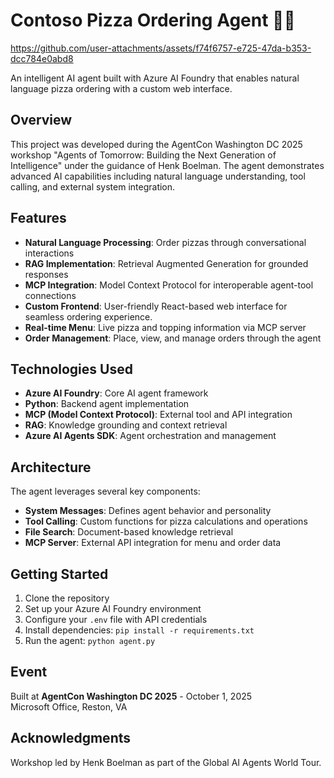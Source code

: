 # Contoso Pizza Ordering Agent 🍕🤖

https://github.com/user-attachments/assets/f74f6757-e725-47da-b353-dcc784e0abd8


An intelligent AI agent built with Azure AI Foundry that enables natural language pizza ordering with a custom web interface.

## Overview

This project was developed during the AgentCon Washington DC 2025 workshop "Agents of Tomorrow: Building the Next Generation of Intelligence" under the guidance of Henk Boelman. The agent demonstrates advanced AI capabilities including natural language understanding, tool calling, and external system integration.

## Features

- **Natural Language Processing**: Order pizzas through conversational interactions
- **RAG Implementation**: Retrieval Augmented Generation for grounded responses
- **MCP Integration**: Model Context Protocol for interoperable agent-tool connections
- **Custom Frontend**: User-friendly React-based web interface for seamless ordering experience.
- **Real-time Menu**: Live pizza and topping information via MCP server
- **Order Management**: Place, view, and manage orders through the agent

## Technologies Used

- **Azure AI Foundry**: Core AI agent framework
- **Python**: Backend agent implementation
- **MCP (Model Context Protocol)**: External tool and API integration
- **RAG**: Knowledge grounding and context retrieval
- **Azure AI Agents SDK**: Agent orchestration and management

## Architecture

The agent leverages several key components:
- **System Messages**: Defines agent behavior and personality
- **Tool Calling**: Custom functions for pizza calculations and operations
- **File Search**: Document-based knowledge retrieval
- **MCP Server**: External API integration for menu and order data

## Getting Started

1. Clone the repository
2. Set up your Azure AI Foundry environment
3. Configure your `.env` file with API credentials
4. Install dependencies: `pip install -r requirements.txt`
5. Run the agent: `python agent.py`

## Event

Built at **AgentCon Washington DC 2025** - October 1, 2025  
Microsoft Office, Reston, VA

## Acknowledgments

Workshop led by Henk Boelman as part of the Global AI Agents World Tour.
